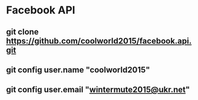 # Facebook API
git clone https://github.com/coolworld2015/facebook.api.git
-------------------------------------------------------------------------------------------------
git config user.name "coolworld2015"
-------------------------------------------------------------------------------------------------
git config user.email "wintermute2015@ukr.net"
-------------------------------------------------------------------------------------------------